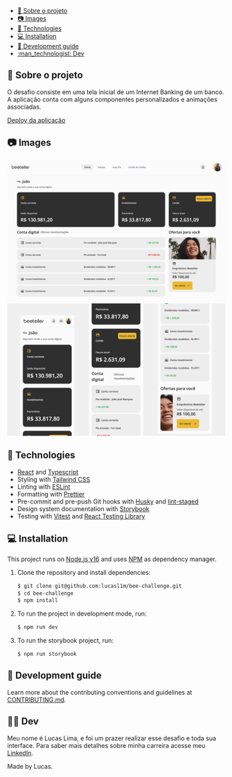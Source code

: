 - [:bank: Sobre o projeto](#bank-sobre-o-projeto)
- [:camera: Images](#camera-images)
- [:wrench: Technologies](#wrench-technologies)
- [:computer: Installation](#computer-installation)
- [:ledger: Development guide](#ledger-development-guide)
- [:man\_technologist: Dev](#man_technologist-dev)

## :bank: Sobre o projeto

O desafio consiste em uma tela inicial de um Internet Banking de um banco. A aplicação conta com alguns componentes personalizados e animações associadas.

[Deploy da aplicação]("https://bee-challenge.vercel.app/")
## :camera: Images

<img width="840" alt="Desktop View" src=".github/img/desktop-view.png" />

<img width="840" alt="Mobile View" src=".github/img/mobile-view.png">

## :wrench: Technologies

- [React](https://reactjs.org/) and [Typescript](https://www.typescriptlang.org/)
- Styling with [Tailwind CSS](https://www.tailwindcss.com)
- Linting with [ESLint](https://eslint.org/)
- Formatting with [Prettier](https://prettier.io/)
- Pre-commit and pre-push Git hooks with [Husky](https://github.com/typicode/husky) and [lint-staged](https://github.com/okonet/lint-staged)
- Design system documentation with [Storybook](https://storybook.js.org/)
- Testing with [Vitest](https://vitest.dev/) and [React Testing Library](https://testing-library.com/docs/react-testing-library/intro)

## :computer: Installation

This project runs on [Node.js v16](https://nodejs.org/) and uses [NPM](https://www.npmjs.com/) as dependency manager.

1. Clone the repository and install dependencies:

   ```bash
   $ git clone git@github.com:lucasl1m/bee-challenge.git
   $ cd bee-challenge
   $ npm install
   ```

2. To run the project in development mode, run:

   ```bash
   $ npm run dev
   ```

3. To run the storybook project, run:

   ```bash
   $ npm run storybook
   ```

## :ledger: Development guide

Learn more about the contributing conventions and guidelines at [CONTRIBUTING.md](./CONTRIBUTING.md).

## :man_technologist: Dev

Meu nome é Lucas Lima, e foi um prazer realizar esse desafio e toda sua interface.
Para saber mais detalhes sobre minha carreira acesse meu [LinkedIn](https://www.linkedin.com/in/lucasarl1m/).

Made by Lucas.
